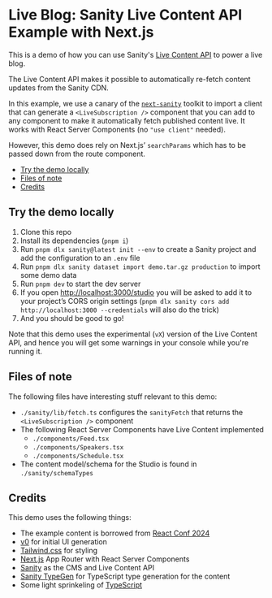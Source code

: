 # Live Blog: Sanity Live Content API Example with Next.js

This is a demo of how you can use Sanity's [Live Content API][live-content-api] to power a live blog.

The Live Content API makes it possible to automatically re-fetch content updates from the Sanity CDN.

In this example, we use a canary of the [`next-sanity`][next-sanity] toolkit to import a client that can generate a `<LiveSubscription />` component that you can add to any component to make it automatically fetch published content live. It works with React Server Components (no `"use client"` needed).

However, this demo does rely on Next.js’ `searchParams` which has to be passed down from the route component.

- [Try the demo locally](#try-the-demo-locally)
- [Files of note](#files-of-note)
- [Credits](#credits)


## Try the demo locally

1. Clone this repo
2. Install its dependencies (`pnpm i`)
3. Run `pnpm dlx sanity@latest init --env` to create a Sanity project and add the configuration to an `.env` file
4. Run `pnpm dlx sanity dataset import demo.tar.gz production` to import some demo data
5. Run `pnpm dev` to start the dev server
6. If you open [http://localhost:3000/studio][localhostStudio] you will be asked to add it to your project’s CORS origin settings (`pnpm dlx sanity cors add http://localhost:3000 --credentials` will also do the trick)
7. And you should be good to go!

Note that this demo uses the experimental (`vX`) version of the Live Content API, and hence you will get some warnings in your console while you're running it.

## Files of note

The following files have interesting stuff relevant to this demo:

- `./sanity/lib/fetch.ts` configures the `sanityFetch` that returns the `<LiveSubscription />` component
- The following React Server Components have Live Content implemented
  - `./components/Feed.tsx`
  - `./components/Speakers.tsx`
  - `./components/Schedule.tsx`
- The content model/schema for the Studio is found in `./sanity/schemaTypes`
## Credits

This demo uses the following things:

- The example content is borrowed from [React Conf 2024][react-conf]
- [v0][v0] for initial UI generation
- [Tailwind.css][tailwind] for styling
- [Next.js][next] App Router with React Server Components
- [Sanity][sanity] as the CMS and Live Content API
- [Sanity TypeGen][typegen] for TypeScript type generation for the content
- Some light sprinkeling of [TypeScript][typescript]

[live-content-api]: https://www.sanity.io/docs
[next-sanity]: https://github.com/sanity-io/next-sanity
[localhostStudio]: http://localhost:3000/studio
[v0]: https://v0.dev
[tailwind]: https://tailwindcss.com
[next]: https://nextjs.org
[sanity]: https://www.sanity.io
[typegen]: https://www.sanity.io/docs/sanity-typegen
[typescript]: https://www.typescriptlang.org/
[react-conf]: https://conf.react.dev/